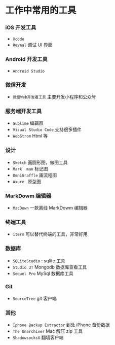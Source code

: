 # 工作中常用的工具

### iOS 开发工具

- `Xcode`
- `Reveal` 调试 UI 界面


### Android 开发工具

- `Android Studio`

### 微信开发

- `微信Web开发者工具` 主要开发小程序和公众号

### 服务端开发工具

- `Sublime` 编辑器
- `Visual Studio Code` 支持很多插件
- `WebStrom` Html 等

### 设计

- `Sketch` 画圆形图，做图工具
- `Mark  man` 标记图
- `OmniGraffle` 画流程图
- `Axure ` 原型图

### MarkDowm 编辑器

- `MacDown` 一款离线 MarkDowm 编辑器

### 终端工具

- `iterm` 可以替代终端的工具，非常好用

### 数据库

- `SQLiteStudio` : sqlite 工具
- `Studio 3T` Mongodb 数据库查看工具
- `Sequel Pro` MySql 数据库工具

### Git

- `SourceTree` git 客户端

### 其他

- `Iphone Backup Extractor` 到处 iPhone 备份数据
- `The Unarchiver` Mac 解压 zip 工具
- `ShadowsocksX` 翻墙客户端

